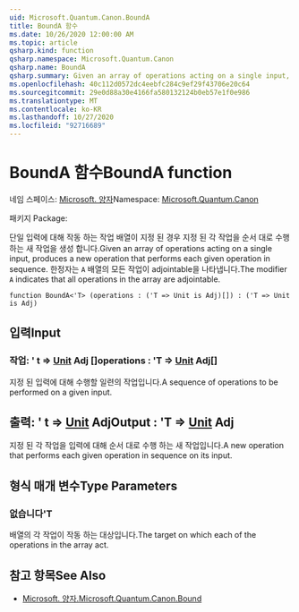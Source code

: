 ```yaml
---
uid: Microsoft.Quantum.Canon.BoundA
title: BoundA 함수
ms.date: 10/26/2020 12:00:00 AM
ms.topic: article
qsharp.kind: function
qsharp.namespace: Microsoft.Quantum.Canon
qsharp.name: BoundA
qsharp.summary: Given an array of operations acting on a single input, produces a new operation that performs each given operation in sequence. The modifier `A` indicates that all operations in the array are adjointable.
ms.openlocfilehash: 40c112d0572dc4eebfc284c9ef29f43706e20c64
ms.sourcegitcommit: 29e0d88a30e4166fa580132124b0eb57e1f0e986
ms.translationtype: MT
ms.contentlocale: ko-KR
ms.lasthandoff: 10/27/2020
ms.locfileid: "92716689"
---
```

# <a name="bounda-function"></a><span data-ttu-id="53970-102">BoundA 함수</span><span class="sxs-lookup"><span data-stu-id="53970-102">BoundA function</span></span>

<span data-ttu-id="53970-103">네임 스페이스: [Microsoft. 양자](xref:Microsoft.Quantum.Canon)</span><span class="sxs-lookup"><span data-stu-id="53970-103">Namespace: [Microsoft.Quantum.Canon](xref:Microsoft.Quantum.Canon)</span></span>

<span data-ttu-id="53970-104">패키지 [](https://nuget.org/packages/)</span><span class="sxs-lookup"><span data-stu-id="53970-104">Package: [](https://nuget.org/packages/)</span></span>


<span data-ttu-id="53970-105">단일 입력에 대해 작동 하는 작업 배열이 지정 된 경우 지정 된 각 작업을 순서 대로 수행 하는 새 작업을 생성 합니다.</span><span class="sxs-lookup"><span data-stu-id="53970-105">Given an array of operations acting on a single input, produces a new operation that performs each given operation in sequence.</span></span>
<span data-ttu-id="53970-106">한정자는 `A` 배열의 모든 작업이 adjointable을 나타냅니다.</span><span class="sxs-lookup"><span data-stu-id="53970-106">The modifier `A` indicates that all operations in the array are adjointable.</span></span>

```qsharp
function BoundA<'T> (operations : ('T => Unit is Adj)[]) : ('T => Unit is Adj)
```


## <a name="input"></a><span data-ttu-id="53970-107">입력</span><span class="sxs-lookup"><span data-stu-id="53970-107">Input</span></span>

### <a name="operations--t--unit-adj"></a><span data-ttu-id="53970-108">작업: ' t => [Unit](xref:microsoft.quantum.lang-ref.unit) Adj []</span><span class="sxs-lookup"><span data-stu-id="53970-108">operations : 'T => [Unit](xref:microsoft.quantum.lang-ref.unit) Adj[]</span></span>

<span data-ttu-id="53970-109">지정 된 입력에 대해 수행할 일련의 작업입니다.</span><span class="sxs-lookup"><span data-stu-id="53970-109">A sequence of operations to be performed on a given input.</span></span>



## <a name="output--t--unit-adj"></a><span data-ttu-id="53970-110">출력: ' t => [Unit](xref:microsoft.quantum.lang-ref.unit) Adj</span><span class="sxs-lookup"><span data-stu-id="53970-110">Output : 'T => [Unit](xref:microsoft.quantum.lang-ref.unit) Adj</span></span>

<span data-ttu-id="53970-111">지정 된 각 작업을 입력에 대해 순서 대로 수행 하는 새 작업입니다.</span><span class="sxs-lookup"><span data-stu-id="53970-111">A new operation that performs each given operation in sequence on its input.</span></span>

## <a name="type-parameters"></a><span data-ttu-id="53970-112">형식 매개 변수</span><span class="sxs-lookup"><span data-stu-id="53970-112">Type Parameters</span></span>

### <a name="t"></a><span data-ttu-id="53970-113">없습니다</span><span class="sxs-lookup"><span data-stu-id="53970-113">'T</span></span>

<span data-ttu-id="53970-114">배열의 각 작업이 작동 하는 대상입니다.</span><span class="sxs-lookup"><span data-stu-id="53970-114">The target on which each of the operations in the array act.</span></span>

## <a name="see-also"></a><span data-ttu-id="53970-115">참고 항목</span><span class="sxs-lookup"><span data-stu-id="53970-115">See Also</span></span>

- [<span data-ttu-id="53970-116">Microsoft. 양자.</span><span class="sxs-lookup"><span data-stu-id="53970-116">Microsoft.Quantum.Canon.Bound</span></span>](xref:Microsoft.Quantum.Canon.Bound)